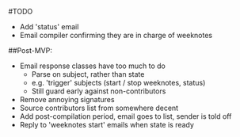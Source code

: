 #TODO
* Add 'status' email
* Email compiler confirming they are in charge of weeknotes

##Post-MVP:
* Email response classes have too much to do
  * Parse on subject, rather than state
  * e.g. 'trigger' subjects (start / stop weeknotes, status)
  * Still guard early against non-contributors
* Remove annoying signatures
* Source contributors list from somewhere decent
* Add post-compilation period, email goes to list, sender is told off
* Reply to 'weeknotes start' emails when state is ready
